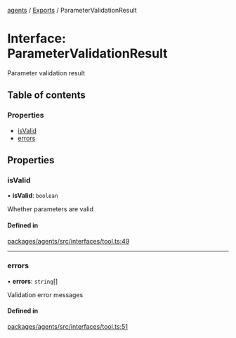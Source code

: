 <!-- 
 ⚠️  AUTO-GENERATED FILE - DO NOT EDIT MANUALLY
 This file is automatically generated by scripts/docs-generator.js
 To make changes, edit the source TypeScript files or update the generator script
-->

[agents](../../) / [Exports](../modules) / ParameterValidationResult

# Interface: ParameterValidationResult

Parameter validation result

## Table of contents

### Properties

- [isValid](ParameterValidationResult#isvalid)
- [errors](ParameterValidationResult#errors)

## Properties

### isValid

• **isValid**: `boolean`

Whether parameters are valid

#### Defined in

[packages/agents/src/interfaces/tool.ts:49](https://github.com/woojubb/robota/blob/69cbf57340262bed3ca42ae6af241896c191a29c/packages/agents/src/interfaces/tool.ts#L49)

___

### errors

• **errors**: `string`[]

Validation error messages

#### Defined in

[packages/agents/src/interfaces/tool.ts:51](https://github.com/woojubb/robota/blob/69cbf57340262bed3ca42ae6af241896c191a29c/packages/agents/src/interfaces/tool.ts#L51)
